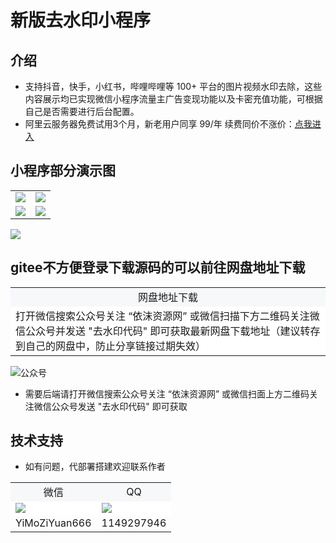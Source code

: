 # 新版去水印小程序

## 介绍
- 支持抖音，快手，小红书，哔哩哔哩等 100+ 平台的图片视频水印去除，这些内容展示均已实现微信小程序流量主广告变现功能以及卡密充值功能，可根据自己是否需要进行后台配置。
- 阿里云服务器免费试用3个月，新老用户同享 99/年 续费同价不涨价：[点我进入](https://www.aliyun.com/daily-act/ecs/activity_selection?userCode=ua4mkdxk)
## 小程序部分演示图

<table>
    <tr>
        <td><img src="https://simgs.emoboy.vip/app-show/shuiyin/wxh.jpg"/></td>
        <td><img src="https://simgs.emoboy.vip/app-show/shuiyin/3.png"/></td>
    </tr>
    <tr>
        <td><img src="https://simgs.emoboy.vip/app-show/shuiyin/4.png"/></td>
        <td><img src="https://simgs.emoboy.vip/app-show/shuiyin/6.png"/></td>
    </tr>
</table>
<img src="https://simgs.emoboy.vip/app-show/shuiyin/7.png"/>

## gitee不方便登录下载源码的可以前往网盘地址下载
<table>
    <tr>
        <td align="center" bgcolor=#F6F8FA>网盘地址下载</td>
    </tr>
    <tr>
        <td bgcolor=#FFFFFF>打开微信搜索公众号关注 “依沫资源网” 或微信扫描下方二维码关注微信公众号并发送 "去水印代码" 即可获取最新网盘下载地址（建议转存到自己的网盘中，防止分享链接过期失效） </td>
    </tr>
</table>
<img src="https://img.eplusskin.com/uploads/20240730/gongzhonghao2.png" alt="公众号"/>

* 需要后端请打开微信搜索公众号关注 “依沫资源网” 或微信扫面上方二维码关注微信公众号发送 "去水印代码" 即可获取

## 技术支持
- 如有问题，代部署搭建欢迎联系作者
<table>
    <tr>
        <td align="center" bgcolor=#F6F8FA>微信</td>
        <td align="center" bgcolor=#F6F8FA>QQ</td>
    </tr>
    <tr>
        <td bgcolor=#FFFFFF><img src="https://img.eplusskin.com/uploads/20240730/wx3.png"/></td>
        <td bgcolor=#FFFFFF><img src="https://img.eplusskin.com/uploads/20240730/qiuqiu3.png"/></td>
    </tr>
    <tr>
        <td align="center">YiMoZiYuan666</td>
        <td align="center">1149297946</td>
    </tr>
</table>




